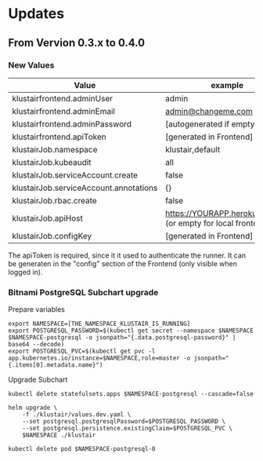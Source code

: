 

# Updates

## From Vervion 0.3.x to 0.4.0

### New Values

| Value                                    | example                        | required |
|------------------------------------------|--------------------------------|----------|
| klustairfrontend.adminUser               | admin                          |          |
| klustairfrontend.adminEmail              | admin@changeme.com             |          |
| klustairfrontend.adminPassword           | [autogenerated if empty]       |          |
| klustairfrontend.apiToken                | [generated in Frontend]        |    YES   |
| klustairJob.namespace                    | klustair,default               |          |
| klustairJob.kubeaudit                    | all                            |          |
| klustairJob.serviceAccount.create        | false                          |          |
| klustairJob.serviceAccount.annotations   | {}                             |          |
| klustairJob.rbac.create                  | false                          |          |
| klustairJob.apiHost                      | https://YOURAPP.herokuapp.com (or empty for local frontend)|          |
| klustairJob.configKey                    | [generated in Frontend]        |          |

The apiToken is required, since it it used to authenticate the runner. It can be generaten in the "config" section of the Frontend (only visible when logged in).

### Bitnami PostgreSQL Subchart upgrade 

Prepare variables
``` 
export NAMESPACE=[THE_NAMESPACE_KLUSTAIR_IS_RUNNING]
export POSTGRESQL_PASSWORD=$(kubectl get secret --namespace $NAMESPACE $NAMESPACE-postgresql -o jsonpath="{.data.postgresql-password}" | base64 --decode)
export POSTGRESQL_PVC=$(kubectl get pvc -l app.kubernetes.io/instance=$NAMESPACE,role=master -o jsonpath="{.items[0].metadata.name}")
```

Upgrade Subchart
```
kubectl delete statefulsets.apps $NAMESPACE-postgresql --cascade=false

helm upgrade \
    -f ./klustair/values.dev.yaml \
    --set postgresql.postgresqlPassword=$POSTGRESQL_PASSWORD \
    --set postgresql.persistence.existingClaim=$POSTGRESQL_PVC \
    $NAMESPACE ./klustair

kubectl delete pod $NAMESPACE-postgresql-0
```